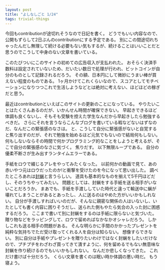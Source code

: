 ```yaml
---
layout: post
title: "よしなしごと 1/24"
tags: trivial-things
---
```


今回もcontributionが途切れそうなので日記を書く。
どうでもいい内容なので、公開もずらして2日ぶんのcontributionにする予定である。
別にこの間途切れちゃったんだし無理して続ける必要もない気もするが、続けることはいいことだと思うのでこうして中身のない文章を書いている。

このたびついにこのサイトの初めての広告収入が支払われた。
おそらく決済手数料は設定されていないため、だいたい数日で処理が行われ、ビットコインが自分のものとして記録されるだろう。
その額、日本円にして微妙にうまい棒が買えない程度のものである。
1ヶ月かけてこれくらいなので、スコアとしてモチベーションになりつつこれで生活しようなどとは絶対に考えない、ほどほどの稼ぎだと思う。

最近はcontributionといえばこのサイトの更新のことになっている。
やりたいことはたくさんあるのだが、いかんせん時間が確保できない。
早起きできるほど体調も良くないし、そもそも受験を控えた学生なんだから早起きしたら勉強するべきだ。
さらにそれを言うならこんなブログを書いている暇などないはずなのだ、なんだこの緊張感のなさは。
と、こうして自分に緊張感がないと自覚すると焦り出すのだが、それで勉強を始めるほど元気でもないので結局何もしない。
何もしないならその時間で何かプログラミング的なことをしようと考えるが、そこで自分の緊張感のなさに気づく。
焦りだす。
以下無限ループである。
自分の優柔不断さが生み出すランタイムエラーである。

手紙をロウで綴じるアレをやってみたくなった。
以前何かの動画で見て、あの赤いやつ元はロウだったのか!と衝撃を受けたのを今になって思い出した。
調べたところあれは[封蝋](https://ja.m.wikipedia.org/wiki/%E5%B0%81%E8%9D%8B)と言うらしい。
道具も基本的なものを揃えて5千円ほどだし、そのうちやってみたい。
問題としては、封蝋をする手紙を送る相手がいないことだろうか。
まあでも、手紙を手渡ししていた時代と違って輸送中に蝋が壊れてしまうことがあるとあったし、人に送るのはやめた方がいいかもしれない。
自分が手渡しすればいいのだが、そんなに親密な関係の人はいないし、いたとしても書く内容に困りそうだし、送られた側もやたら気合の入った封に困惑するだろう。
ここまで書いて別に封蝋をするのは手紙に限らないと気づいた。
贈り物などをラッピングして、ロウで留めればなかなかオシャレだろう。
しかしこれも送る相手の問題がある。
そんな明らかに手間のかかったプレゼントを純粋な気持ちでただ受け取ってくれる人を自分は知らない。
想像すらできない。
別に自分は手紙やプレゼントを贈りたいわけではなく封蝋をしたいだけなので、プチプチをわざわざ買ってきて潰すように、何を留めるでもない無意味な封蝋を作り続けるのでもいいかもしれない。
なんだか悲しくなってきた。
これだけ書けば十分だろう。
くらい文章を書くのは眠い時か体調の悪い時だ。
もう寝よう。